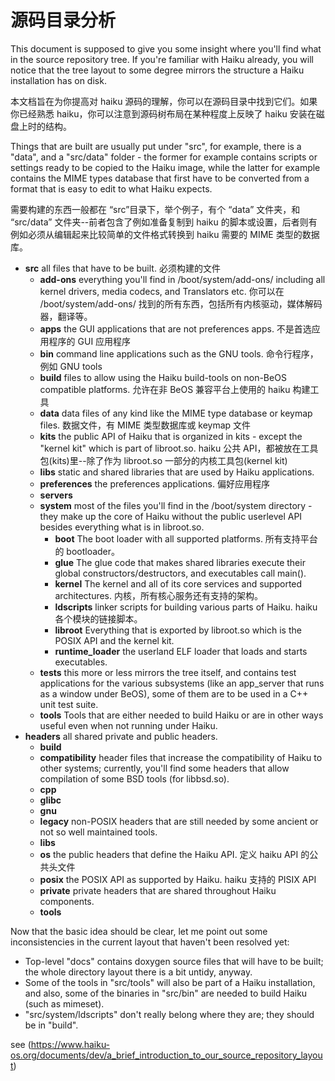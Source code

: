 # 源码目录分析


This document is supposed to give you some insight where you'll find what in the source repository tree. If you're familiar with Haiku already, you will notice that the tree layout to some degree mirrors the structure a Haiku installation has on disk.

本文档旨在为你提高对 haiku 源码的理解，你可以在源码目录中找到它们。如果你已经熟悉 haiku，你可以注意到源码树布局在某种程度上反映了 haiku 安装在磁盘上时的结构。


Things that are built are usually put under "src", for example, there is a "data", and a "src/data" folder - the former for example contains scripts or settings ready to be copied to the Haiku image, while the latter for example contains the MIME types database that first have to be converted from a format that is easy to edit to what Haiku expects.

需要构建的东西一般都在 “src”目录下，举个例子，有个 “data” 文件夹，和 “src/data” 文件夹--前者包含了例如准备复制到 haiku 的脚本或设置，后者则有例如必须从编辑起来比较简单的文件格式转换到 haiku 需要的 MIME 类型的数据库。


- **src** all files that have to be built. 必须构建的文件
    - **add-ons** everything you'll find in /boot/system/add-ons/ including all kernel drivers, media codecs, and Translators etc. 你可以在 /boot/system/add-ons/ 找到的所有东西，包括所有内核驱动，媒体解码器，翻译等。
    - **apps** the GUI applications that are not preferences apps. 不是首选应用程序的 GUI 应用程序
    - **bin** command line applications such as the GNU tools. 命令行程序，例如 GNU tools
    - **build** files to allow using the Haiku build-tools on non-BeOS compatible platforms. 允许在非 BeOS 兼容平台上使用的 haiku 构建工具
    - **data** data files of any kind like the MIME type database or keymap files. 数据文件，有 MIME 类型数据库或 keymap 文件
    - **kits** the public API of Haiku that is organized in kits - except the "kernel kit" which is part of libroot.so. haiku 公共 API，都被放在工具包(kits)里--除了作为 libroot.so 一部分的内核工具包(kernel kit)
    - **libs** static and shared libraries that are used by Haiku applications.
    - **preferences** the preferences applications. 偏好应用程序
    - **servers**
    - **system** most of the files you'll find in the /boot/system directory - they make up the core of Haiku without the public userlevel API besides everything what is in libroot.so.
        - **boot** The boot loader with all supported platforms. 所有支持平台的 bootloader。
        - **glue** The glue code that makes shared libraries execute their global constructors/destructors, and executables call main().
        - **kernel** The kernel and all of its core services and supported architectures. 内核，所有核心服务还有支持的架构。
        - **ldscripts** linker scripts for building various parts of Haiku. haiku 各个模块的链接脚本。
        - **libroot** Everything that is exported by libroot.so which is the POSIX API and the kernel kit.
        - **runtime_loader** the userland ELF loader that loads and starts executables.
    - **tests** this more or less mirrors the tree itself, and contains test applications for the various subsystems (like an app_server that runs as a window under BeOS), some of them are to be used in a C++ unit test suite.
    - **tools** Tools that are either needed to build Haiku or are in other ways useful even when not running under Haiku.
- **headers** all shared private and public headers.
    - **build**
    - **compatibility** header files that increase the compatibility of Haiku to other systems; currently, you'll find some headers that allow compilation of some BSD tools (for libbsd.so).
    - **cpp**
    - **glibc**
    - **gnu**
    - **legacy** non-POSIX headers that are still needed by some ancient or not so well maintained tools.
    - **libs**
    - **os** the public headers that define the Haiku API. 定义 haiku API 的公共头文件
    - **posix** the POSIX API as supported by Haiku. haiku 支持的 PISIX API
    - **private** private headers that are shared throughout Haiku components.
    - **tools**

Now that the basic idea should be clear, let me point out some inconsistencies in the current layout that haven't been resolved yet:

- Top-level "docs" contains doxygen source files that will have to be built; the whole directory layout there is a bit untidy, anyway.
- Some of the tools in "src/tools" will also be part of a Haiku installation, and also, some of the binaries in "src/bin" are needed to build Haiku (such as mimeset).
- "src/system/ldscripts" don't really belong where they are; they should be in "build".

see (https://www.haiku-os.org/documents/dev/a_brief_introduction_to_our_source_repository_layout)

